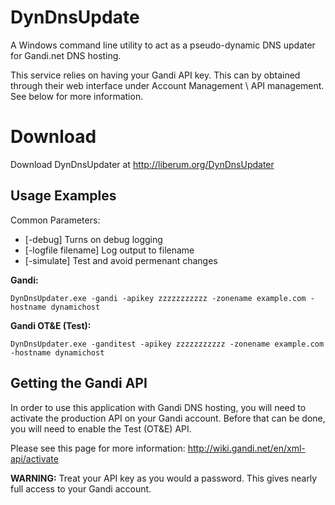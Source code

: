 DynDnsUpdate
============

A Windows command line utility to act as a pseudo-dynamic DNS
updater for Gandi.net DNS hosting.

This service relies on having your Gandi API key. This can by obtained through
their web interface under Account Management \\ API management. See below for
more information.

Download
========

Download DynDnsUpdater at http://liberum.org/DynDnsUpdater

Usage Examples
--------------

Common Parameters:
* [-debug]            Turns on debug logging
* [-logfile filename] Log output to filename
* [-simulate]         Test and avoid permenant changes

**Gandi:**

`DynDnsUpdater.exe -gandi -apikey zzzzzzzzzzz -zonename example.com -hostname dynamichost`

**Gandi OT&E (Test):**

`DynDnsUpdater.exe -ganditest -apikey zzzzzzzzzzz -zonename example.com -hostname dynamichost`


Getting the Gandi API
---------------------

In order to use this application with Gandi DNS hosting, you will need to activate
the production API on your Gandi account.  Before that can be done, you will need to
enable the Test (OT&E) API.

Please see this page for more information: http://wiki.gandi.net/en/xml-api/activate

**WARNING:** Treat your API key as you would a password. This gives nearly full access to
your Gandi account.
